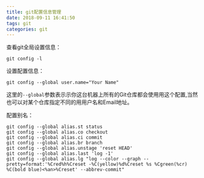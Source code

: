 ```yaml
---
title: git配置信息管理
date: 2018-09-11 16:41:50
tags: git
categories: git
---
```



查看git全局设置信息：
```
git config -l
```

设置配置信息：
```
git config --global user.name="Your Name"
```
这里的`--global`参数表示示你这台机器上所有的Git仓库都会使用用这个配置,当然也可以对某个仓库指定不同的用用户名和Email地址。

配置别名：
```
git config --global alias.st status
git config --global alias.co checkout
git config --global alias.ci commit
git config --global alias.br branch
git config --global alias.unstage 'reset HEAD'
git config --global alias.last 'log -1'
git config --global alias.lg "log --color --graph --pretty=format:'%Cred%h%Creset -%C(yellow)%d%Creset %s %Cgreen(%cr) %C(bold blue)<%an>%Creset' --abbrev-commit"
```
